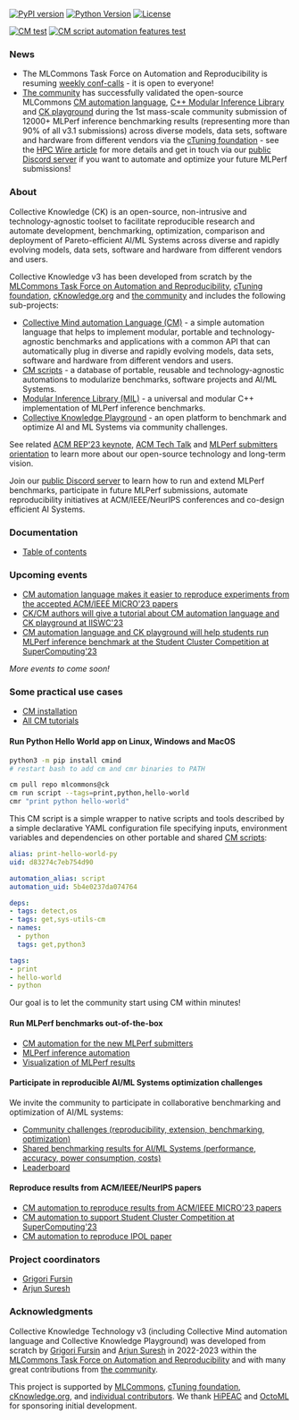 [![PyPI version](https://badge.fury.io/py/cmind.svg)](https://pepy.tech/project/cmind)
[![Python Version](https://img.shields.io/badge/python-3+-blue.svg)](https://github.com/mlcommons/ck/tree/master/cm/cmind)
[![License](https://img.shields.io/badge/License-Apache%202.0-green)](LICENSE.md)

[![CM test](https://github.com/mlcommons/ck/actions/workflows/test-cm.yml/badge.svg)](https://github.com/mlcommons/ck/actions/workflows/test-cm.yml)
[![CM script automation features test](https://github.com/mlcommons/ck/actions/workflows/test-cm-script-features.yml/badge.svg)](https://github.com/mlcommons/ck/actions/workflows/test-cm-script-features.yml)

### News

* The MLCommons Task Force on Automation and Reproducibility is resuming [weekly conf-calls](https://docs.google.com/document/d/1zMNK1m_LhWm6jimZK6YE05hu4VH9usdbKJ3nBy-ZPAw/edit) - 
  it is open to everyone!
* [The community](https://access.cknowledge.org/playground/?action=contributors) has successfully validated 
  the open-source MLCommons [CM automation language](cm/README.md), 
  [C++ Modular Inference Library](cm-mlops/script/app-mlperf-inference-cpp/README-extra.md) 
  and [CK playground](https://access.cKnowledge.org)
  during the 1st mass-scale community submission of 12000+ MLPerf
  inference benchmarking results (representing more than 90% of all v3.1 submissions)
  across diverse models, data sets, software and hardware 
  from different vendors via the [cTuning foundation](https://cTuning.org) - 
  see the [HPC Wire article](https://www.hpcwire.com/2023/09/13/mlperf-releases-latest-inference-results-and-new-storage-benchmark)
  for more details and get in touch via our [public Discord server](https://discord.gg/JjWNWXKxwT) 
  if you want to automate and optimize your future MLPerf submissions!


### About

Collective Knowledge (CK) is an open-source, non-intrusive and technology-agnostic toolset
to facilitate reproducible research and automate development, benchmarking, optimization, comparison and 
deployment of Pareto-efficient AI/ML Systems across diverse and rapidly evolving models, data sets, 
software and hardware from different vendors and users.

Collective Knowledge v3 has been developed from scratch by the [MLCommons Task Force on Automation and Reproducibility](https://github.com/mlcommons/ck/blob/master/docs/taskforce.md), 
[cTuning foundation](https://cTuning.org), [cKnowledge.org](https://cKnowledge.org) and [the community](CONTRIBUTING.md) 
and includes the following sub-projects:

* [Collective Mind automation Language (CM)](cm) - a simple automation language
  that helps to implement modular, portable and technology-agnostic 
  benchmarks and applications with a common API that can automatically
  plug in diverse and rapidly evolving models, data sets, software and hardware
  from different vendors and users.
* [CM scripts](cm-mlops/scripts) - a database of portable, reusable and technology-agnostic automations to modularize benchmarks, software projects and AI/ML Systems.
* [Modular Inference Library (MIL)](https://cknowledge.org/mil) - a universal and modular C++ implementation of MLPerf inference benchmarks.
* [Collective Knowledge Playground](https://access.cKnowledge.org) - an open platform to benchmark and optimize AI and ML Systems via community challenges.

See related [ACM REP'23 keynote](https://doi.org/10.5281/zenodo.8105339), 
[ACM Tech Talk](https://learning.acm.org/techtalks/reproducibility) 
and [MLPerf submitters orientation](https://doi.org/10.5281/zenodo.8144274) 
to learn more about our open-source technology and long-term vision.

Join our [public Discord server](https://discord.gg/JjWNWXKxwT) to learn how to run and extend MLPerf benchmarks, participate in future MLPerf submissions, 
automate reproducibility initiatives at ACM/IEEE/NeurIPS conferences and co-design efficient AI Systems.

### Documentation

* [Table of contents](docs/README.md)

### Upcoming events

* [CM automation language makes it easier to reproduce experiments from the accepted ACM/IEEE MICRO'23 papers](https://github.com/ctuning/cm-reproduce-research-projects/tree/main/script)
* [CK/CM authors will give a tutorial about CM automation language and CK playground at IISWC'23](https://iiswc.org/iiswc2023/#/program/)
* [CM automation language and CK playground will help students run MLPerf inference benchmark at the Student Cluster Competition at SuperComputing'23](https://sc23.supercomputing.org/students/student-cluster-competition)

*More events to come soon!*


### Some practical use cases

* [CM installation](https://github.com/mlcommons/ck/blob/master/docs/installation.md)
* [All CM tutorials](https://github.com/mlcommons/ck/blob/master/docs/tutorials)

#### Run Python Hello World app on Linux, Windows and MacOS

```bash
python3 -m pip install cmind
# restart bash to add cm and cmr binaries to PATH

cm pull repo mlcommons@ck
cm run script --tags=print,python,hello-world
cmr "print python hello-world"
```

This CM script is a simple wrapper to native scripts and tools
described by a simple declarative YAML configuration file
specifying inputs, environment variables and dependencies on other portable
and shared [CM scripts](https://github.com/mlcommons/ck/tree/master/cm-mlops/script):

```yaml
alias: print-hello-world-py
uid: d83274c7eb754d90

automation_alias: script
automation_uid: 5b4e0237da074764

deps:
- tags: detect,os
- tags: get,sys-utils-cm
- names:
  - python
  tags: get,python3

tags:
- print
- hello-world
- python

```

Our goal is to let the community start using CM within minutes!

#### Run MLPerf benchmarks out-of-the-box

* [CM automation for the new MLPerf submitters](https://doi.org/10.5281/zenodo.8144274)
* [MLPerf inference automation](https://github.com/mlcommons/ck/blob/master/docs/mlperf/inference)
* [Visualization of MLPerf results](https://access.cknowledge.org/playground/?action=experiments)

#### Participate in reproducible AI/ML Systems optimization challenges

We invite the community to participate in collaborative benchmarking and optimization of AI/ML systems:
* [Community challenges (reproducibility, extension, benchmarking, optimization)](https://access.cknowledge.org/playground/?action=challenges)
* [Shared benchmarking results for AI/ML Systems (performance, accuracy, power consumption, costs)](https://access.cknowledge.org/playground/?action=experiments) 
* [Leaderboard](https://access.cknowledge.org/playground/?action=contributors)

#### Reproduce results from ACM/IEEE/NeurIPS papers

* [CM automation to reproduce results from ACM/IEEE MICRO'23 papers](https://github.com/ctuning/cm-reproduce-research-projects)
* [CM automation to support Student Cluster Competition at SuperComputing'23](https://github.com/mlcommons/ck/blob/master/docs/tutorials/sc22-scc-mlperf.md)
* [CM automation to reproduce IPOL paper](https://github.com/mlcommons/ck/blob/master/cm-mlops/script/reproduce-ipol-paper-2022-439/README-extra.md)



### Project coordinators

* [Grigori Fursin](https://cKnowledge.org/gfursin)
* [Arjun Suresh](https://www.linkedin.com/in/arjunsuresh)

### Acknowledgments

Collective Knowledge Technology v3 (including Collective Mind automation language and Collective Knowledge Playground)
was developed from scratch by [Grigori Fursin](https://cKnowledge.org/gfursin) 
and [Arjun Suresh](https://www.linkedin.com/in/arjunsuresh) in 2022-2023
within the [MLCommons Task Force on Automation and Reproducibility](docs/taskforce.md)
and with many great contributions from [the community](CONTRIBUTING.md).

This project is supported by [MLCommons](https://mlcommons.org), 
[cTuning foundation](https://cTuning.org),
[cKnowledge.org](https://cKnowledge.org),
and [individual contributors](https://github.com/mlcommons/ck/blob/master/CONTRIBUTING.md).
We thank [HiPEAC](https://hipeac.net) and [OctoML](https://octoml.ai) for sponsoring initial development.

